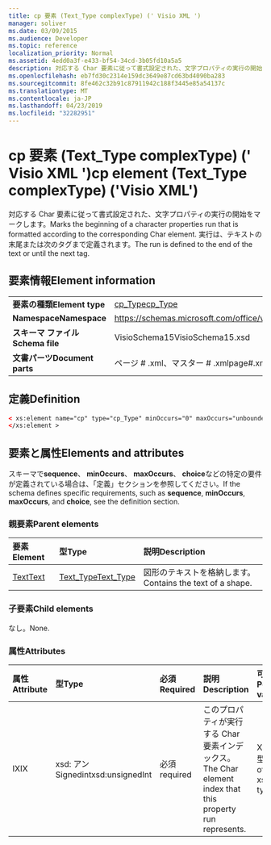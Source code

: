 ```yaml
---
title: cp 要素 (Text_Type complexType) (' Visio XML ')
manager: soliver
ms.date: 03/09/2015
ms.audience: Developer
ms.topic: reference
localization_priority: Normal
ms.assetid: 4edd0a3f-e433-bf54-34cd-3b05fd10a5a5
description: 対応する Char 要素に従って書式設定された、文字プロパティの実行の開始をマークします。 実行は、テキストの末尾または次のタグまで定義されます。
ms.openlocfilehash: eb7fd30c2314e159dc3649e87cd63bd4090ba283
ms.sourcegitcommit: 8fe462c32b91c87911942c188f3445e85a54137c
ms.translationtype: MT
ms.contentlocale: ja-JP
ms.lasthandoff: 04/23/2019
ms.locfileid: "32282951"
---
```

# <a name="cp-element-texttype-complextype-visio-xml"></a><span data-ttu-id="4205f-104">cp 要素 (Text_Type complexType) (' Visio XML ')</span><span class="sxs-lookup"><span data-stu-id="4205f-104">cp element (Text_Type complexType) ('Visio XML')</span></span>

<span data-ttu-id="4205f-105">対応する Char 要素に従って書式設定された、文字プロパティの実行の開始をマークします。</span><span class="sxs-lookup"><span data-stu-id="4205f-105">Marks the beginning of a character properties run that is formatted according to the corresponding Char element.</span></span> <span data-ttu-id="4205f-106">実行は、テキストの末尾または次のタグまで定義されます。</span><span class="sxs-lookup"><span data-stu-id="4205f-106">The run is defined to the end of the text or until the next tag.</span></span>
  
## <a name="element-information"></a><span data-ttu-id="4205f-107">要素情報</span><span class="sxs-lookup"><span data-stu-id="4205f-107">Element information</span></span>

|||
|:-----|:-----|
|<span data-ttu-id="4205f-108">**要素の種類**</span><span class="sxs-lookup"><span data-stu-id="4205f-108">**Element type**</span></span> <br/> |[<span data-ttu-id="4205f-109">cp_Type</span><span class="sxs-lookup"><span data-stu-id="4205f-109">cp_Type</span></span>](cp_type-complextypevisio-xml.md) <br/> |
|<span data-ttu-id="4205f-110">**Namespace**</span><span class="sxs-lookup"><span data-stu-id="4205f-110">**Namespace**</span></span> <br/> |https://schemas.microsoft.com/office/visio/2012/main  <br/> |
|<span data-ttu-id="4205f-111">**スキーマ ファイル**</span><span class="sxs-lookup"><span data-stu-id="4205f-111">**Schema file**</span></span> <br/> |<span data-ttu-id="4205f-112">VisioSchema15</span><span class="sxs-lookup"><span data-stu-id="4205f-112">VisioSchema15.xsd</span></span>  <br/> |
|<span data-ttu-id="4205f-113">**文書パーツ**</span><span class="sxs-lookup"><span data-stu-id="4205f-113">**Document parts**</span></span> <br/> |<span data-ttu-id="4205f-114">ページ # .xml、マスター # .xml</span><span class="sxs-lookup"><span data-stu-id="4205f-114">page#.xml, master#.xml</span></span>  <br/> |
   
## <a name="definition"></a><span data-ttu-id="4205f-115">定義</span><span class="sxs-lookup"><span data-stu-id="4205f-115">Definition</span></span>

```XML
< xs:element name="cp" type="cp_Type" minOccurs="0" maxOccurs="unbounded" >
</xs:element >
```

## <a name="elements-and-attributes"></a><span data-ttu-id="4205f-116">要素と属性</span><span class="sxs-lookup"><span data-stu-id="4205f-116">Elements and attributes</span></span>

<span data-ttu-id="4205f-117">スキーマで**sequence**、 **minOccurs**、 **maxOccurs**、 **choice**などの特定の要件が定義されている場合は、「定義」セクションを参照してください。</span><span class="sxs-lookup"><span data-stu-id="4205f-117">If the schema defines specific requirements, such as **sequence**, **minOccurs**, **maxOccurs**, and **choice**, see the definition section.</span></span> 
  
### <a name="parent-elements"></a><span data-ttu-id="4205f-118">親要素</span><span class="sxs-lookup"><span data-stu-id="4205f-118">Parent elements</span></span>

|<span data-ttu-id="4205f-119">**要素**</span><span class="sxs-lookup"><span data-stu-id="4205f-119">**Element**</span></span>|<span data-ttu-id="4205f-120">**型**</span><span class="sxs-lookup"><span data-stu-id="4205f-120">**Type**</span></span>|<span data-ttu-id="4205f-121">**説明**</span><span class="sxs-lookup"><span data-stu-id="4205f-121">**Description**</span></span>|
|:-----|:-----|:-----|
|[<span data-ttu-id="4205f-122">Text</span><span class="sxs-lookup"><span data-stu-id="4205f-122">Text</span></span>](text-element-shapesheet_type-complextypevisio-xml.md) <br/> |[<span data-ttu-id="4205f-123">Text_Type</span><span class="sxs-lookup"><span data-stu-id="4205f-123">Text_Type</span></span>](text_type-complextypevisio-xml.md) <br/> |<span data-ttu-id="4205f-124">図形のテキストを格納します。</span><span class="sxs-lookup"><span data-stu-id="4205f-124">Contains the text of a shape.</span></span>  <br/> |
   
### <a name="child-elements"></a><span data-ttu-id="4205f-125">子要素</span><span class="sxs-lookup"><span data-stu-id="4205f-125">Child elements</span></span>

<span data-ttu-id="4205f-126">なし。</span><span class="sxs-lookup"><span data-stu-id="4205f-126">None.</span></span>
  
### <a name="attributes"></a><span data-ttu-id="4205f-127">属性</span><span class="sxs-lookup"><span data-stu-id="4205f-127">Attributes</span></span>

|<span data-ttu-id="4205f-128">**属性**</span><span class="sxs-lookup"><span data-stu-id="4205f-128">**Attribute**</span></span>|<span data-ttu-id="4205f-129">**型**</span><span class="sxs-lookup"><span data-stu-id="4205f-129">**Type**</span></span>|<span data-ttu-id="4205f-130">**必須**</span><span class="sxs-lookup"><span data-stu-id="4205f-130">**Required**</span></span>|<span data-ttu-id="4205f-131">**説明**</span><span class="sxs-lookup"><span data-stu-id="4205f-131">**Description**</span></span>|<span data-ttu-id="4205f-132">**可能な値**</span><span class="sxs-lookup"><span data-stu-id="4205f-132">**Possible values**</span></span>|
|:-----|:-----|:-----|:-----|:-----|
|<span data-ttu-id="4205f-133">IX</span><span class="sxs-lookup"><span data-stu-id="4205f-133">IX</span></span>  <br/> |<span data-ttu-id="4205f-134">xsd: アン Signedint</span><span class="sxs-lookup"><span data-stu-id="4205f-134">xsd:unsignedInt</span></span>  <br/> |<span data-ttu-id="4205f-135">必須</span><span class="sxs-lookup"><span data-stu-id="4205f-135">required</span></span>  <br/> |<span data-ttu-id="4205f-136">このプロパティが実行する Char 要素インデックス。</span><span class="sxs-lookup"><span data-stu-id="4205f-136">The Char element index that this property run represents.</span></span>  <br/> |<span data-ttu-id="4205f-137">Xsd:/Signedint 型の値。</span><span class="sxs-lookup"><span data-stu-id="4205f-137">Values of the xsd:unsignedInt type.</span></span>  <br/> |
   

